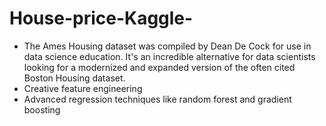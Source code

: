 # House-price-Kaggle-

* The Ames Housing dataset was compiled by Dean De Cock for use in data science education. It's an incredible alternative for data scientists looking for a modernized and expanded version of the often cited Boston Housing dataset. 
* Creative feature engineering 
* Advanced regression techniques like random forest and gradient boosting
